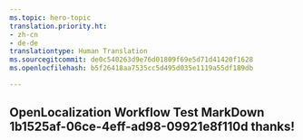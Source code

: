 ```yaml
---
ms.topic: hero-topic
translation.priority.ht:
- zh-cn
- de-de
translationtype: Human Translation
ms.sourcegitcommit: de0c540263d9e76d01809f69e5d71d41420f1628
ms.openlocfilehash: b5f26418aa7535cc5d495d035e1119a55df189db

---
```

## OpenLocalization Workflow Test MarkDown 1b1525af-06ce-4eff-ad98-09921e8f110d thanks!



<!--HONumber=Jul16_HO3-->


